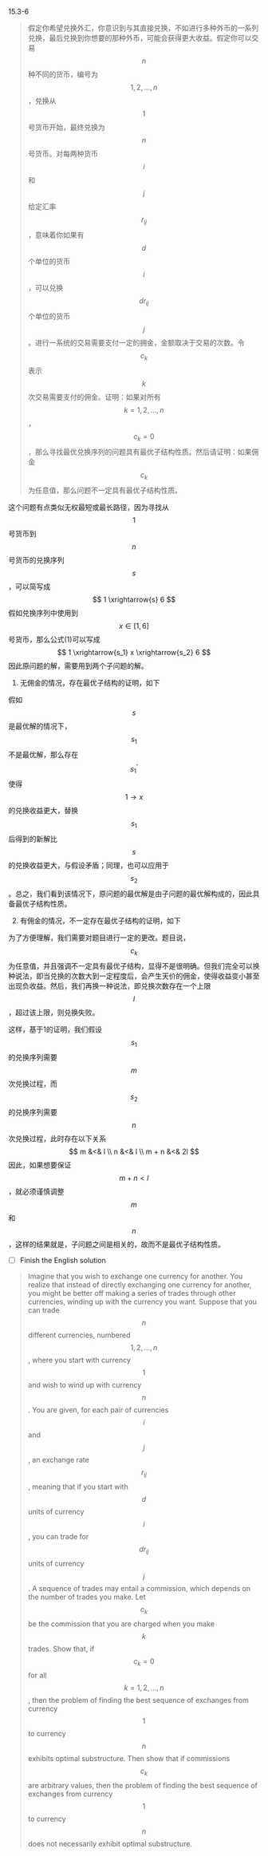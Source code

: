 15.3-6

> 假定你希望兑换外汇，你意识到与其直接兑换，不如进行多种外币的一系列兑换，最后兑换到你想要的那种外币，可能会获得更大收益。假定你可以交易$$n$$种不同的货币，编号为$$1, 2, ..., n$$，兑换从$$1$$号货币开始，最终兑换为$$n$$号货币。对每两种货币$$i$$和$$j$$给定汇率$$r_{ij}$$，意味着你如果有$$d$$个单位的货币$$i$$，可以兑换$$dr_{ij}$$个单位的货币$$j$$。进行一系统的交易需要支付一定的拥金，金额取决于交易的次数。令$$c_k$$表示$$k$$次交易需要支付的佣金。证明：如果对所有$$k=1, 2, ..., n$$，$$c_k= 0$$，那么寻找最优兑换序列的问题具有最优子结构性质。然后请证明：如果佣金$$c_k$$为任意值，那么问题不一定具有最优子结构性质。

这个问题有点类似无权最短或最长路径，因为寻找从$$1$$号货币到$$n$$号货币的兑换序列$$s$$，可以简写成
$$
1 \xrightarrow{s} 6
$$
假如兑换序列中使用到$$x \in [1, 6]$$号货币，那么公式(1)可以写成
$$
1 \xrightarrow{s_1} x \xrightarrow{s_2} 6
$$
因此原问题的解，需要用到两个子问题的解。

1. 无佣金的情况，存在最优子结构的证明，如下

假如$$s$$是最优解的情况下，$$s_1$$不是最优解，那么存在$$s_1^{\text{'}}$$使得$$1 \rightarrow x$$的兑换收益更大，替换$$s_1$$后得到的新解比$$s$$的兑换收益更大，与假设矛盾；同理，也可以应用于$$s_2$$。总之，我们看到该情况下，原问题的最优解是由子问题的最优解构成的，因此具备最优子结构性质。

2. 有佣金的情况，不一定存在最优子结构的证明，如下

为了方便理解，我们需要对题目进行一定的更改。题目说，$$c_k$$为任意值，并且强调不一定具有最优子结构，显得不是很明确。但我们完全可以换种说法，即当兑换的次数大到一定程度后，会产生天价的佣金，使得收益变小甚至出现负收益。然后，我们再换一种说法，即兑换次数存在一个上限$$l$$，超过该上限，则兑换失败。

这样，基于1的证明，我们假设$$s_1$$的兑换序列需要$$m$$次兑换过程，而$$s_2$$的兑换序列需要$$n$$次兑换过程，此时存在以下关系
$$
m &<& l \\
n &<& l \\
m + n &<& 2l
$$
因此，如果想要保证$$m + n < l$$，就必须谨慎调整$$m$$和$$n$$，这样的结果就是，子问题之间是相关的，故而不是最优子结构性质。

- [ ] Finish the English solution

> Imagine that you wish to exchange one currency for another. You realize  that instead of directly exchanging one currency for another, you might be better off making a series of trades through other currencies, winding up with the currency you want. Suppose that you can trade $$n$$ different currencies, numbered $$1,2,…,n$$, where you start with currency $$1$$ and wish to wind up with currency $$n$$. You are given, for each pair of currencies $$i$$ and $$j$$ , an exchange rate $$r_{ij}$$, meaning that if you start with $$d$$ units of currency $$i$$ , you can trade for $$dr_{ij}$$ units of currency $$j$$. A sequence of trades may entail a commission, which depends on the number of trades you make. Let $$c_k$$ be the commission that you are charged when you make $$k$$ trades. Show that, if $$c_k = 0$$ for all $$k=1,2,…,n$$, then the problem of finding the best sequence of exchanges from currency $$1$$ to currency $$n$$ exhibits optimal substructure. Then show that if commissions $$c_k$$ are arbitrary values, then the problem of finding the best sequence of exchanges from currency $$1$$ to currency $$n$$ does not necessarily exhibit optimal substructure.